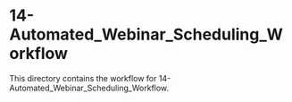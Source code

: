 # 14-Automated_Webinar_Scheduling_Workflow

This directory contains the workflow for 14-Automated_Webinar_Scheduling_Workflow.